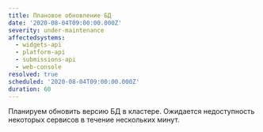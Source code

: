 ```yaml
---
title: Плановое обновление БД
date: '2020-08-04T09:00:00.000Z'
severity: under-maintenance
affectedsystems:
  - widgets-api
  - platform-api
  - submissions-api
  - web-console
resolved: true
scheduled: '2020-08-04T09:00:00.000Z'
duration: 60
---
```

Планируем обновить версию БД в кластере.
Ожидается недоступность некоторых сервисов в течение нескольких минут.

<!--- language code: ru -->
